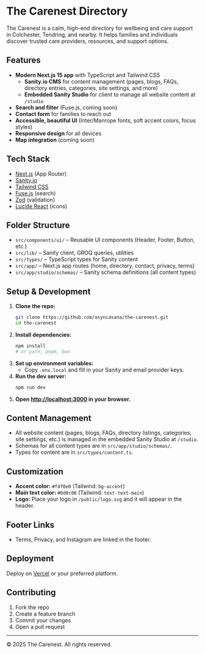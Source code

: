 # The Carenest Directory

The Carenest is a calm, high-end directory for wellbeing and care support in Colchester, Tendring, and nearby. It helps families and individuals discover trusted care providers, resources, and support options.

## Features

- **Modern Next.js 15 app** with TypeScript and Tailwind CSS
  - **Sanity.io CMS** for content management (pages, blogs, FAQs, directory entries, categories, site settings, and more)
  - **Embedded Sanity Studio** for client to manage all website content at `/studio`
- **Search and filter** (Fuse.js, coming soon)
- **Contact form** for families to reach out
- **Accessible, beautiful UI** (Inter/Manrope fonts, soft accent colors, focus styles)
- **Responsive design** for all devices
- **Map integration** (coming soon)

## Tech Stack

- [Next.js](https://nextjs.org/) (App Router)
- [Sanity.io](https://www.sanity.io/)
- [Tailwind CSS](https://tailwindcss.com/)
- [Fuse.js](https://fusejs.io/) (search)
- [Zod](https://zod.dev/) (validation)
- [Lucide React](https://lucide.dev/) (icons)

## Folder Structure

- `src/components/ui/` – Reusable UI components (Header, Footer, Button, etc.)
- `src/lib/` – Sanity client, GROQ queries, utilities
- `src/types/` – TypeScript types for Sanity content
- `src/app/` – Next.js app routes (home, directory, contact, privacy, terms)
- `src/app/studio/schemas/` – Sanity schema definitions (all content types)

## Setup & Development

1. **Clone the repo:**
   ```bash
   git clone https://github.com/asyncasana/the-carenest.git
   cd the-carenest
   ```
2. **Install dependencies:**
   ```bash
   npm install
   # or yarn, pnpm, bun
   ```
3. **Set up environment variables:**
   - Copy `.env.local` and fill in your Sanity and email provider keys.
4. **Run the dev server:**
   ```bash
   npm run dev
   ```
5. **Open [http://localhost:3000](http://localhost:3000) in your browser.**

## Content Management

- All website content (pages, blogs, FAQs, directory listings, categories, site settings, etc.) is managed in the embedded Sanity Studio at `/studio`.
- Schemas for all content types are in `src/app/studio/schemas/`.
- Types for content are in `src/types/content.ts`.

## Customization

- **Accent color:** `#f4f0e0` (Tailwind: `bg-accent`)
- **Main text color:** `#0d0c06` (Tailwind: `text-text-main`)
- **Logo:** Place your logo in `/public/logo.svg` and it will appear in the header.

## Footer Links

- Terms, Privacy, and Instagram are linked in the footer.

## Deployment

Deploy on [Vercel](https://vercel.com/) or your preferred platform.

## Contributing

1. Fork the repo
2. Create a feature branch
3. Commit your changes
4. Open a pull request

---

© 2025 The Carenest. All rights reserved.
